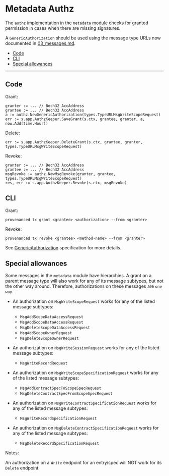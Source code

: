 # Metadata Authz

The `authz` implementation in the `metadata` module checks for granted permission in cases when there are missing signatures.

A `GenericAuthorization` should be used using the message type URLs now documented in [03_messages.md](03_messages.md).

<!-- TOC -->
  - [Code](#code)
  - [CLI](#cli)
  - [Special allowances](#special-allowances)

---

## Code

Grant:
```aspectj
granter := ... // Bech32 AccAddress
grantee := ... // Bech32 AccAddress
a := authz.NewGenericAuthorization(types.TypeURLMsgWriteScopeRequest)
err := s.app.AuthzKeeper.SaveGrant(s.ctx, grantee, granter, a, now.Add(time.Hour))
```

Delete:
```aspectj
err := s.app.AuthzKeeper.DeleteGrant(s.ctx, grantee, granter, types.TypeURLMsgWriteScopeRequest)
```
Revoke:
```aspectj
granter := ... // Bech32 AccAddress
grantee := ... // Bech32 AccAddress
msgRevoke := authz.NewMsgRevoke(granter, grantee, types.TypeURLMsgWriteScopeRequest)
res, err := s.app.AuthzKeeper.Revoke(s.ctx, msgRevoke)
```

## CLI

Grant:
```aspectj
provenanced tx grant <grantee> <authorization> --from <granter>
```

Revoke:
```aspectj
provenanced tx revoke <grantee> <method-name> --from <granter>
```


See [GenericAuthorization](https://docs.cosmos.network/master/architecture/adr-030-authz-module.html#genericauthorization) specification for more details.

## Special allowances

Some messages in the `metadata` module have hierarchies. A grant on a parent message type will also work for any of 
its message subtypes, but not the other way around. Therefore, authorizations on these messages are `one way`. 

- An authorization on `MsgWriteScopeRequest` works for any of the listed message subtypes:
  - `MsgAddScopeDataAccessRequest`
  - `MsgAddScopeDataAccessRequest`
  - `MsgDeleteScopeDataAccessRequest` 
  - `MsgAddScopeOwnerRequest`
  - `MsgDeleteScopeOwnerRequest`

- An authorization on `MsgWriteSessionRequest` works for any of the listed message subtypes:
    - `MsgWriteRecordRequest`

- An authorization on `MsgWriteScopeSpecificationRequest` works for any of the listed message subtypes:
    - `MsgAddContractSpecToScopeSpecRequest`
    - `MsgDeleteContractSpecFromScopeSpecRequest`

- An authorization on `MsgWriteContractSpecificationRequest` works for any of the listed message subtypes:
    - `MsgWriteRecordSpecificationRequest`

- An authorization on `MsgDeleteContractSpecificationRequest` works for any of the listed message subtypes:
    - `MsgDeleteRecordSpecificationRequest`
    

Notes: 

An authorization on a `Write` endpoint for an entry/spec will NOT work for its `Delete` endpoint. 
